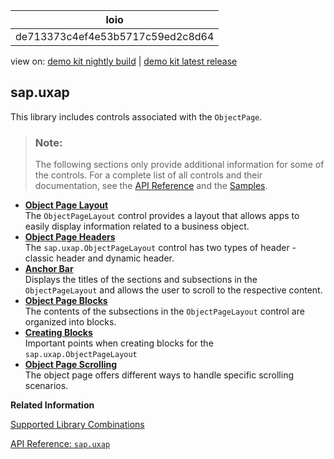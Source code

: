 <!-- loiode713373c4ef4e53b5717c59ed2c8d64 -->

| loio |
| -----|
| de713373c4ef4e53b5717c59ed2c8d64 |

<div id="loio">

view on: [demo kit nightly build](https://openui5nightly.hana.ondemand.com/topic/de713373c4ef4e53b5717c59ed2c8d64) | [demo kit latest release](https://sdk.openui5.org/topic/de713373c4ef4e53b5717c59ed2c8d64)</div>

## sap.uxap

This library includes controls associated with the `ObjectPage`.

> ### Note:  
> The following sections only provide additional information for some of the controls. For a complete list of all controls and their documentation, see the [API Reference](https://sdk.openui5.org/api) and the [Samples](https://sdk.openui5.org/controls). 

-   **[Object Page Layout](Object_Page_Layout_2e61ab6.md "The ObjectPageLayout control provides a layout that allows apps to
		easily display information related to a business object.")**  
The `ObjectPageLayout` control provides a layout that allows apps to easily display information related to a business object.
-   **[Object Page Headers](Object_Page_Headers_d2ef009.md "The sap.uxap.ObjectPageLayout control has two types of header - classic
		header and dynamic header.")**  
The `sap.uxap.ObjectPageLayout` control has two types of header - classic header and dynamic header.
-   **[Anchor Bar](Anchor_Bar_370b679.md "Displays the titles of the sections and subsections in the
			ObjectPageLayout and allows the user to scroll to the respective
		content.")**  
Displays the titles of the sections and subsections in the `ObjectPageLayout` and allows the user to scroll to the respective content.
-   **[Object Page Blocks](Object_Page_Blocks_4527729.md "The contents of the subsections in the ObjectPageLayout control are
		organized into blocks.")**  
The contents of the subsections in the `ObjectPageLayout` control are organized into blocks.
-   **[Creating Blocks](Creating_Blocks_2978f60.md "Important points when creating blocks for the
		sap.uxap.ObjectPageLayout")**  
Important points when creating blocks for the `sap.uxap.ObjectPageLayout`
-   **[Object Page Scrolling](Object_Page_Scrolling_bc410e9.md "The object page offers different ways to handle specific scrolling scenarios. ")**  
The object page offers different ways to handle specific scrolling scenarios.

**Related Information**  


[Supported Library Combinations](Supported_Library_Combinations_363cd16.md "OpenUI5 provides a set of JavaScript and CSS libraries, which can be combined in an application using the combinations that are supported.")

[API Reference: `sap.uxap`](https://sdk.openui5.orgdocs/api/symbols/sap.uxap.html)

